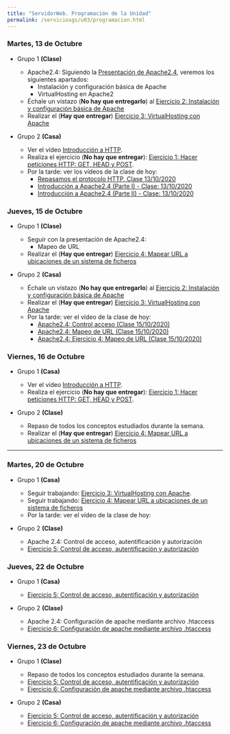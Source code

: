```yaml
---
title: "ServidorWeb. Programación de la Unidad"
permalink: /serviciosgs/u03/programacion.html
---
```


### Martes, 13 de Octubre

* Grupo 1 **(Clase)**

    * Apache2.4: Siguiendo la [Presentación de Apache2.4](https://docs.google.com/presentation/d/e/2PACX-1vSciwRh5eeUkr3EDC3gpzcL-FVD11Fh7oBBfniqEnn4LUgm8FfKc4m9kuRRIJg8VWsNqnXJyZp8Fo1B/pub?start=true&loop=false&delayms=3000), veremos los siguientes apartados:
        * Instalación y configuración básica de Apache
        * VirtualHosting en Apache2
    * Échale un vistazo (**No hay que entregarlo**) al [Ejercicio 2: Instalación y configuración básica de Apache](ejercicio2.html)
    * Realizar el (**Hay que entregar**) [Ejercicio 3: VirtualHosting con Apache](ejercicio3.html)

* Grupo 2 **(Casa)**

    * Ver el vídeo [Introducción a HTTP](https://www.youtube.com/watch?v=G8if3rk7L-I).
    * Realiza el ejercicio (**No hay que entregar**): [Ejercicio 1: Hacer peticiones HTTP: GET, HEAD y POST](ejercicio1.html).
    * Por la tarde: ver los vídeos de la clase de hoy:
        * [Repasamos el protocolo HTTP. Clase 13/10/2020](https://youtu.be/zlpr8-yqchk)
        * [Introducción a Apache2.4  (Parte I) - Clase: 13/10/2020](https://youtu.be/K0vZHfwTcvM)
        * [Introducción a Apache2.4  (Parte II) - Clase: 13/10/2020](https://youtu.be/OsDFHLS2bdg)


### Jueves, 15 de Octubre

* Grupo 1 **(Clase)**

    * Seguir con la presentación de Apache2.4:
        * Mapeo de URL
    * Realizar el (**Hay que entregar**) [Ejercicio 4: Mapear URL a ubicaciones de un sistema de ficheros](ejercicio4.html)

* Grupo 2 **(Casa)**

    * Échale un vistazo (**No hay que entregarlo**) al [Ejercicio 2: Instalación y configuración básica de Apache](ejercicio2.html)
    * Realizar el (**Hay que entregar**) [Ejercicio 3: VirtualHosting con Apache](ejercicio3.html)
    * Por la tarde: ver el vídeo de la clase de hoy:
        * [Apache2.4: Control acceso (Clase 15/10/2020)](https://www.youtube.com/watch?v=TRoCcxRVhhY)
        * [Apache2.4: Mapeo de URL (Clase 15/10/2020)](https://www.youtube.com/watch?v=w4kP9XbuuCA)
        * [Apache2.4: Ejercicio 4: Mapeo de URL (Clase 15/10/2020)](https://www.youtube.com/watch?v=G3QhjLBhjMU)


### Viernes, 16 de Octubre

* Grupo 1 **(Casa)**

    * Ver el vídeo [Introducción a HTTP](https://www.youtube.com/watch?v=G8if3rk7L-I).
    * Realiza el ejercicio (**No hay que entregar**): [Ejercicio 1: Hacer peticiones HTTP: GET, HEAD y POST](ejercicio1.html).

* Grupo 2 **(Clase)**

    * Repaso de todos los conceptos estudiados durante la semana.
    * Realizar el (**Hay que entregar**) [Ejercicio 4: Mapear URL a ubicaciones de un sistema de ficheros](ejercicio4.html)

- - -

### Martes, 20 de Octubre

* Grupo 1 **(Casa)**

    * Seguir trabajando: [Ejercicio 3: VirtualHosting con Apache](ejercicio3.html).
    * Seguir trabajando: [Ejercicio 4: Mapear URL a ubicaciones de un sistema de ficheros](ejercicio4.html)
    * Por la tarde: ver el vídeo de la clase de hoy:

* Grupo 2 **(Clase)**

    * Apache 2.4: Control de acceso, autentificación y autorización
    * [Ejercicio 5: Control de acceso, autentificación y autorización](ejercicio5.html)
    
### Jueves, 22 de Octubre

* Grupo 1 **(Casa)**

    * [Ejercicio 5: Control de acceso, autentificación y autorización](ejercicio5.html)

* Grupo 2 **(Clase)**

    * Apache 2.4: Configuración de apache mediante archivo .htaccess 
    * [Ejercicio 6: Configuración de apache mediante archivo .htaccess](ejercicio6.html)
    
### Viernes, 23 de Octubre

* Grupo 1 **(Clase)**

    * Repaso de todos los conceptos estudiados durante la semana.
    * [Ejercicio 5: Control de acceso, autentificación y autorización](ejercicio5.html)
    * [Ejercicio 6: Configuración de apache mediante archivo .htaccess](ejercicio6.html)    
    
* Grupo 2 **(Casa)**

    * [Ejercicio 5: Control de acceso, autentificación y autorización](ejercicio5.html)
    * [Ejercicio 6: Configuración de apache mediante archivo .htaccess](ejercicio6.html)